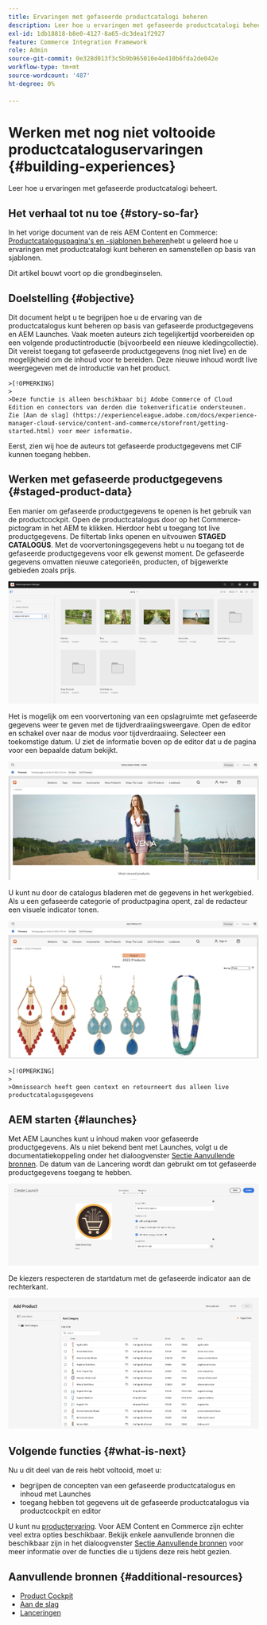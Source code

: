 ```yaml
---
title: Ervaringen met gefaseerde productcatalogi beheren
description: Leer hoe u ervaringen met gefaseerde productcatalogi beheert.
exl-id: 1db18818-b8e0-4127-8a65-dc3dea1f2927
feature: Commerce Integration Framework
role: Admin
source-git-commit: 0e328d013f3c5b9b965010e4e410b6fda2de042e
workflow-type: tm+mt
source-wordcount: '487'
ht-degree: 0%

---
```


# Werken met nog niet voltooide productcataloguservaringen {#building-experiences}

Leer hoe u ervaringen met gefaseerde productcatalogi beheert.

## Het verhaal tot nu toe {#story-so-far}

In het vorige document van de reis AEM Content en Commerce: [Productcataloguspagina&#39;s en -sjablonen beheren](catalog-templates.md)hebt u geleerd hoe u ervaringen met productcatalogi kunt beheren en samenstellen op basis van sjablonen.

Dit artikel bouwt voort op die grondbeginselen.

## Doelstelling {#objective}

Dit document helpt u te begrijpen hoe u de ervaring van de productcatalogus kunt beheren op basis van gefaseerde productgegevens en AEM Launches. Vaak moeten auteurs zich tegelijkertijd voorbereiden op een volgende productintroductie (bijvoorbeeld een nieuwe kledingcollectie). Dit vereist toegang tot gefaseerde productgegevens (nog niet live) en de mogelijkheid om de inhoud voor te bereiden. Deze nieuwe inhoud wordt live weergegeven met de introductie van het product.

    >[!OPMERKING]
    >
    >Deze functie is alleen beschikbaar bij Adobe Commerce of Cloud Edition en connectors van derden die tokenverificatie ondersteunen. Zie [Aan de slag] (https://experienceleague.adobe.com/docs/experience-manager-cloud-service/content-and-commerce/storefront/getting-started.html) voor meer informatie.

Eerst, zien wij hoe de auteurs tot gefaseerde productgegevens met CIF kunnen toegang hebben.

## Werken met gefaseerde productgegevens {#staged-product-data}

Een manier om gefaseerde productgegevens te openen is het gebruik van de productcockpit. Open de productcatalogus door op het Commerce-pictogram in het AEM te klikken. Hierdoor hebt u toegang tot live productgegevens. De filtertab links openen en uitvouwen **STAGED CATALOGUS**. Met de voorvertoningsgegevens hebt u nu toegang tot de gefaseerde productgegevens voor elk gewenst moment. De gefaseerde gegevens omvatten nieuwe categorieën, producten, of bijgewerkte gebieden zoals prijs.

![werkcockpit](assets/staged-cockpit.png)

Het is mogelijk om een voorvertoning van een opslagruimte met gefaseerde gegevens weer te geven met de tijdverdraaiingsweergave. Open de editor en schakel over naar de modus voor tijdverdraaiing. Selecteer een toekomstige datum. U ziet de informatie boven op de editor dat u de pagina voor een bepaalde datum bekijkt.

![tijdverdraaiing van werkgebied](assets/staged-timewarp.png)

U kunt nu door de catalogus bladeren met de gegevens in het werkgebied. Als u een gefaseerde categorie of productpagina opent, zal de redacteur een visuele indicator tonen.

![podium plp](assets/staged-plp.png)

    >[!OPMERKING]
    >
    >Omnissearch heeft geen context en retourneert dus alleen live productcatalogusgegevens

## AEM starten {#launches}

Met AEM Launches kunt u inhoud maken voor gefaseerde productgegevens. Als u niet bekend bent met Launches, volgt u de documentatiekoppeling onder het dialoogvenster [Sectie Aanvullende bronnen](#additional-resources). De datum van de Lancering wordt dan gebruikt om tot gefaseerde productgegevens toegang te hebben.

![start](assets/staged-launch.png)

De kiezers respecteren de startdatum met de gefaseerde indicator aan de rechterkant.

![werkgebiedkiezer](assets/staged-picker.png)

## Volgende functies {#what-is-next}

Nu u dit deel van de reis hebt voltooid, moet u:

* begrijpen de concepten van een gefaseerde productcatalogus en inhoud met Launches
* toegang hebben tot gegevens uit de gefaseerde productcatalogus via productcockpit en editor

U kunt nu [productervaring](product-experience-management.md). Voor AEM Content en Commerce zijn echter veel extra opties beschikbaar. Bekijk enkele aanvullende bronnen die beschikbaar zijn in het dialoogvenster [Sectie Aanvullende bronnen](#additional-resources) voor meer informatie over de functies die u tijdens deze reis hebt gezien.

## Aanvullende bronnen {#additional-resources}

* [Product Cockpit](/help/commerce-cloud/authoring/product-cockpit.md)
* [Aan de slag](/help/commerce-cloud/getting-started.md)
* [Lanceringen](/help/sites-cloud/authoring/launches/overview.md)
